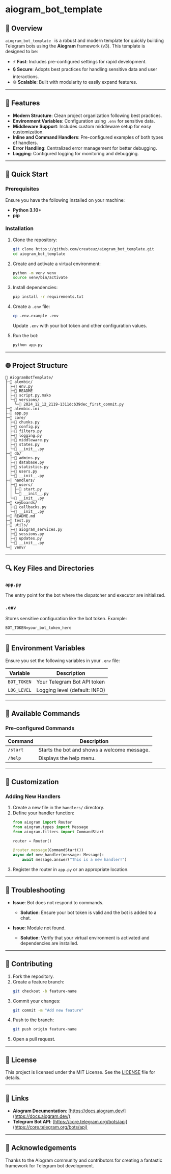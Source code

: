 # aiogram_bot_template 

## 🚀 Overview

`aiogram_bot_template ` is a robust and modern template for quickly building Telegram bots using the **Aiogram**
framework (v3). This template is designed to be:

- ⚡ **Fast**: Includes pre-configured settings for rapid development.
- 🔒 **Secure**: Adopts best practices for handling sensitive data and user interactions.
- 🌐 **Scalable**: Built with modularity to easily expand features.

---

## 🔗 Features

- **Modern Structure**: Clean project organization following best practices.
- **Environment Variables**: Configuration using `.env` for sensitive data.
- **Middleware Support**: Includes custom middleware setup for easy customization.
- **Inline and Command Handlers**: Pre-configured examples of both types of handlers.
- **Error Handling**: Centralized error management for better debugging.
- **Logging**: Configured logging for monitoring and debugging.

---

## 🔄 Quick Start

### Prerequisites

Ensure you have the following installed on your machine:

- **Python 3.10+**
- **pip**

### Installation

1. Clone the repository:
   ```bash
   git clone https://github.com/createuz/aiogram_bot_template.git
   cd aiogram_bot_template
   ```

2. Create and activate a virtual environment:
   ```bash
   python -m venv venv
   source venv/bin/activate
   ```

3. Install dependencies:
   ```bash
   pip install -r requirements.txt
   ```

4. Create a `.env` file:
   ```bash
   cp .env.example .env
   ```
   Update `.env` with your bot token and other configuration values.

5. Run the bot:
   ```bash
   python app.py
   ```

---

## 🌐 Project Structure

```plaintext
📁 AiogramBotTemplate/
├─📁 alembic/
│ ├─📄 env.py
│ ├─📄 README
│ ├─📄 script.py.mako
│ └─📁 versions/
│   └─📄 2024_12_12_2119-1311dcb39dec_first_commit.py
├─📄 alembic.ini
├─📄 app.py
├─📁 core/
│ ├─📄 chunks.py
│ ├─📄 config.py
│ ├─📄 filters.py
│ ├─📄 logging.py
│ ├─📄 middleware.py
│ ├─📄 states.py
│ └─📄 __init__.py
├─📁 db/
│ ├─📄 admins.py
│ ├─📄 database.py
│ ├─📄 statistics.py
│ ├─📄 users.py
│ └─📄 __init__.py
├─📁 handlers/
│ ├─📁 users/
│ │ ├─📄 start.py
│ │ └─📄 __init__.py
│ └─📄 __init__.py
├─📁 keyboards/
│ ├─📄 callbacks.py
│ └─📄 __init__.py
├─📄 README.md
├─📄 test.py
├─📁 utils/
│ ├─📄 aiogram_services.py
│ ├─📄 sessions.py
│ ├─📄 updates.py
│ └─📄 __init__.py
└─📁 venv/
```

---

## 🔍 Key Files and Directories

### `app.py`

The entry point for the bot where the dispatcher and executor are initialized.

### `.env`

Stores sensitive configuration like the bot token. Example:

```plaintext
BOT_TOKEN=your_bot_token_here
```

---

## 🚧 Environment Variables

Ensure you set the following variables in your `.env` file:

| Variable    | Description                   |
|-------------|-------------------------------|
| `BOT_TOKEN` | Your Telegram Bot API token   |
| `LOG_LEVEL` | Logging level (default: INFO) |

---

## 🔧 Available Commands

### Pre-configured Commands

| Command  | Description                                 |
|----------|---------------------------------------------|
| `/start` | Starts the bot and shows a welcome message. |
| `/help`  | Displays the help menu.                     |

---

## 🔧 Customization

### Adding New Handlers

1. Create a new file in the `handlers/` directory.
2. Define your handler function:
   ```python
   from aiogram import Router
   from aiogram.types import Message
   from aiogram.filters import CommandStart

   router = Router()

   @router.message(CommandStart())
   async def new_handler(message: Message):
       await message.answer("This is a new handler!")
   ```
3. Register the router in `app.py` or an appropriate location.

---

## 🔧 Troubleshooting

- **Issue**: Bot does not respond to commands.
    - **Solution**: Ensure your bot token is valid and the bot is added to a chat.

- **Issue**: Module not found.
    - **Solution**: Verify that your virtual environment is activated and dependencies are installed.

---

## 🌟 Contributing

1. Fork the repository.
2. Create a feature branch:
   ```bash
   git checkout -b feature-name
   ```
3. Commit your changes:
   ```bash
   git commit -m "Add new feature"
   ```
4. Push to the branch:
   ```bash
   git push origin feature-name
   ```
5. Open a pull request.

---

## 📢 License

This project is licensed under the MIT License. See the [LICENSE](LICENSE) file for details.

---

## 🔗 Links

- **Aiogram Documentation**: [https://docs.aiogram.dev/](https://docs.aiogram.dev/)
- **Telegram Bot API**: [https://core.telegram.org/bots/api](https://core.telegram.org/bots/api)

---

## 🙌 Acknowledgements

Thanks to the Aiogram community and contributors for creating a fantastic framework for Telegram bot development.

